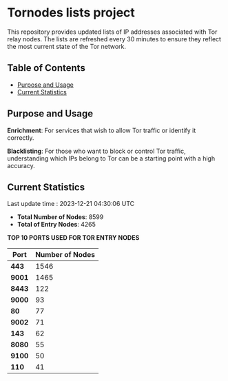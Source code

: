 # Tornodes lists project

This repository provides updated lists of IP addresses associated with Tor relay nodes. The lists are refreshed every 30 minutes to ensure they reflect the most current state of the Tor network.

## Table of Contents

- [Purpose and Usage](#purpose-and-usage)
- [Current Statistics](#current-statistics)


## Purpose and Usage

**Enrichment**: For services that wish to allow Tor traffic or identify it correctly.

**Blacklisting**: For those who want to block or control Tor traffic, understanding which IPs belong to Tor can be a starting point with a high accuracy.

## Current Statistics

Last update time : 2023-12-21 04:30:06 UTC

- **Total Number of Nodes**: 8599
- **Total of Entry Nodes**: 4265

**TOP 10 PORTS USED FOR TOR ENTRY NODES**

| **Port** | **Number of Nodes** |
|------|-----------------|
| **443**   | 1546  |
| **9001**   | 1465  |
| **8443**   | 122  |
| **9000**   | 93  |
| **80**   | 77  |
| **9002**   | 71  |
| **143**   | 62  |
| **8080**   | 55  |
| **9100**   | 50  |
| **110**   | 41  |

